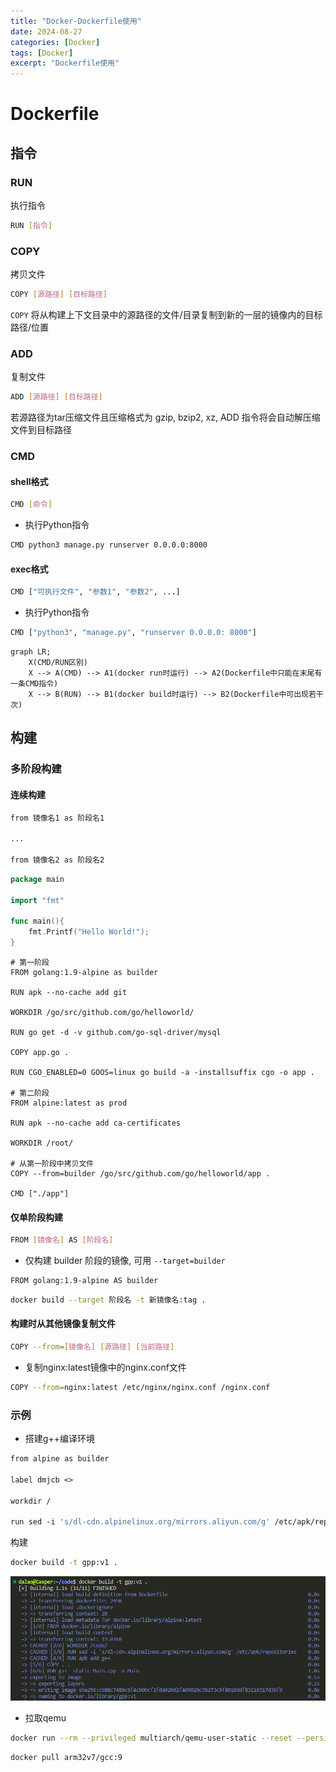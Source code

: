 ```yaml
---
title: "Docker-Dockerfile使用"
date: 2024-08-27
categories: [Docker]
tags: [Docker]
excerpt: "Dockerfile使用"
---
```


# Dockerfile

## 指令

### RUN

执行指令

```sh
RUN [指令]
```

### COPY

拷贝文件

```sh
COPY [源路径] [目标路径]
```

`COPY` 将从构建上下文目录中的源路径的文件/目录复制到新的一层的镜像内的目标路径/位置

### ADD

复制文件

```sh
ADD [源路径] [目标路径]
```

若源路径为tar压缩文件且压缩格式为 gzip, bzip2, xz, ADD 指令将会自动解压缩文件到目标路径

### CMD

#### shell格式

```sh
CMD [命令]
```

- 执行Python指令

```sh
CMD python3 manage.py runserver 0.0.0.0:8000
```

#### exec格式

```sh
CMD ["可执行文件", "参数1", "参数2", ...]
```

- 执行Python指令

```sh
CMD ["python3", "manage.py", "runserver 0.0.0.0: 8000"]
```

```mermaid
graph LR;
    X(CMD/RUN区别)
    X --> A(CMD) --> A1(docker run时运行) --> A2(Dockerfile中只能在末尾有一条CMD指令)
    X --> B(RUN) --> B1(docker build时运行) --> B2(Dockerfile中可出现若干次)
```

## 构建

### 多阶段构建

#### 连续构建

```sh
from 镜像名1 as 阶段名1

...

from 镜像名2 as 阶段名2
```

```go
package main

import "fmt"

func main(){
    fmt.Printf("Hello World!");
}
```

```docker
# 第一阶段
FROM golang:1.9-alpine as builder

RUN apk --no-cache add git

WORKDIR /go/src/github.com/go/helloworld/

RUN go get -d -v github.com/go-sql-driver/mysql

COPY app.go .

RUN CGO_ENABLED=0 GOOS=linux go build -a -installsuffix cgo -o app .

# 第二阶段
FROM alpine:latest as prod

RUN apk --no-cache add ca-certificates

WORKDIR /root/

# 从第一阶段中拷贝文件
COPY --from=builder /go/src/github.com/go/helloworld/app .

CMD ["./app"]
```

#### 仅单阶段构建

```sh
FROM [镜像名] AS [阶段名]
```

- 仅构建 builder 阶段的镜像, 可用 `--target=builder`

```sh
FROM golang:1.9-alpine AS builder
```

```sh
docker build --target 阶段名 -t 新镜像名:tag .
```

#### 构建时从其他镜像复制文件

```sh
COPY --from=[镜像名] [源路径] [当前路径]
```

- 复制nginx:latest镜像中的nginx.conf文件

```sh
COPY --from=nginx:latest /etc/nginx/nginx.conf /nginx.conf
```

### 示例

- 搭建g++编译环境

```dockerfile
from alpine as builder

label dmjcb <>

workdir /

run sed -i 's/dl-cdn.alpinelinux.org/mirrors.aliyun.com/g' /etc/apk/repositories && apk add g++
```

构建

```sh
docker build -t gpp:v1 .
```

![](https://raw.githubusercontent.com/dmjcb/SelfImgur/main/20230207002040.png)

- 拉取qemu

```sh
docker run --rm --privileged multiarch/qemu-user-static --reset --persistent yes
```

```sh
docker pull arm32v7/gcc:9
```